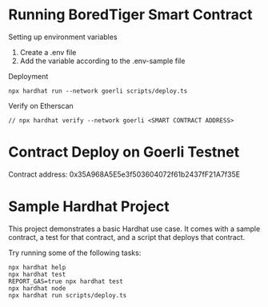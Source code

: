 # Running BoredTiger Smart Contract
Setting up environment variables
1. Create a .env file
2. Add the variable according to the .env-sample file 

Deployment
```shell
npx hardhat run --network goerli scripts/deploy.ts
```

Verify on Etherscan
```shell
// npx hardhat verify --network goerli <SMART CONTRACT ADDRESS>
```

# Contract Deploy on Goerli Testnet
Contract address: 0x35A968A5E5e3f503604072f61b2437fF21A7f35E

# Sample Hardhat Project

This project demonstrates a basic Hardhat use case. It comes with a sample contract, a test for that contract, and a script that deploys that contract.

Try running some of the following tasks:

```shell
npx hardhat help
npx hardhat test
REPORT_GAS=true npx hardhat test
npx hardhat node
npx hardhat run scripts/deploy.ts
```
